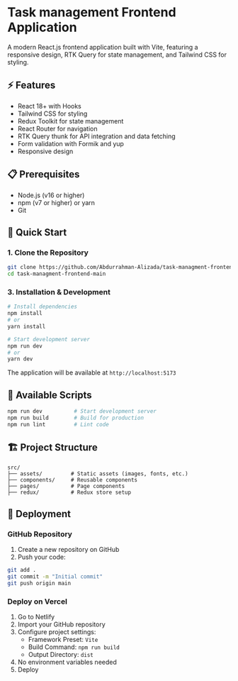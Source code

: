 # Task management Frontend Application

A modern React.js frontend application built with Vite, featuring a responsive design, RTK Query for state management, and Tailwind CSS for styling.

## ⚡️ Features

- React 18+ with Hooks
- Tailwind CSS for styling
- Redux Toolkit for state management
- React Router for navigation
- RTK Query thunk for API integration and data fetching
- Form validation with Formik and yup
- Responsive design

## 📋 Prerequisites

- Node.js (v16 or higher)
- npm (v7 or higher) or yarn
- Git

## 🚀 Quick Start

### 1. Clone the Repository

```bash
git clone https://github.com/Abdurrahman-Alizada/task-managment-frontend.git
cd task-managment-frontend-main
```

### 3. Installation & Development

```bash
# Install dependencies
npm install
# or
yarn install

# Start development server
npm run dev
# or
yarn dev
```

The application will be available at `http://localhost:5173`

## 📜 Available Scripts

```bash
npm run dev          # Start development server
npm run build        # Build for production
npm run lint         # Lint code
```

## 🏗️ Project Structure

```
src/
├── assets/         # Static assets (images, fonts, etc.)
├── components/     # Reusable components
├── pages/          # Page components
├── redux/          # Redux store setup
```

## 🚀 Deployment

### GitHub Repository

1. Create a new repository on GitHub
2. Push your code:
```bash
git add .
git commit -m "Initial commit"
git push origin main
```

### Deploy on Vercel

1. Go to Netlify
2. Import your GitHub repository
3. Configure project settings:
   - Framework Preset: `Vite`
   - Build Command: `npm run build`
   - Output Directory: `dist`
4. No environment variables needed
5. Deploy